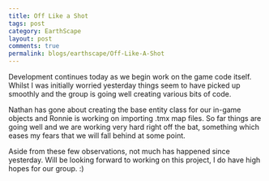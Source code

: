 ```yaml
---
title: Off Like a Shot
tags: post
category: EarthScape
layout: post
comments: true
permalink: blogs/earthscape/Off-Like-A-Shot
---
```


Development continues today as we begin work on the game code itself. Whilst I was initially worried yesterday things seem to have picked up smoothly and the group is going well creating various bits of code. 

Nathan has gone about creating the base entity class for our in-game objects and Ronnie is working on importing .tmx map files. So far things are going well and we are working very hard right off the bat, something which eases my fears that we will fall behind at some point.

Aside from these few observations, not much has happened since yesterday. Will be looking forward to working on this project, I do have high hopes for our group. :)